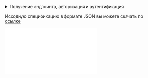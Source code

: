 <details>
  <summary markdown="span">Получение эндпоинта, авторизация и аутентификация</summary>

1. Убедитесь, что на проекте включен сервис Cloud Logging, при необходимости подключите его через [техническую поддержку](/ru/contacts).
1. [Перейдите](https://msk.cloud.vk.com/app) в личный кабинет VK Cloud.
1. [Включите](/ru/tools-for-using-services/vk-cloud-account/service-management/account-manage/manage-2fa#vklyuchenie_2fa) двухфакторную аутентификацию, если это еще не сделано.
1. Включите доступ по API, если это еще не сделано:

   1. Нажмите на имя пользователя в шапке страницы и выберите **Безопасность**.
   1. Hажмите кнопку **Активировать доступ по API**.

1. Нажмите на имя пользователя в шапке страницы и выберите **Настройки проекта**.
1. Перейдите на вкладку **API Endpoints**.
1. Найдите эндпоинт для сервиса Cloud Logging. Если его нет в списке, используйте `https://mcs.mail.ru/cloudlogs`.
1. Узнайте `service_id` — он может быть базовым или созданным через [техническую поддержку](/ru/contacts). Базовые значения:

   - `default` — значение по умолчанию.
   - `databases` — логирование ресурсов сервиса Cloud Databases.
   - `containers` — логирование ресурсов сервиса Cloud Containers.
   - `bigdata` — логирование ресурсов сервиса Cloud Big Data.
   - `vdi` — логирование ресурсов сервиса Cloud Desktop.

1. [Получите](/ru/tools-for-using-services/api/rest-api/case-keystone-token) токен доступа `X-Auth-Token`.

</details>

<info>

Исходную спецификацию в формате JSON вы можете скачать по [ссылке](assets/loggingapi-swagger.json "download").

</info>

![{swagger}](assets/loggingapi-swagger.json)
